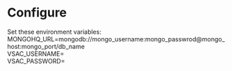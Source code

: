<html>
    <body>
        <h1>Configure</h1>
        Set these environment variables:<br>
        MONGOHQ_URL=mongodb://mongo_username:mongo_passwrod@mongo_host:mongo_port/db_name
        <br>
        VSAC_USERNAME=
        <br>
        VSAC_PASSWORD=
    </body>
</html>
